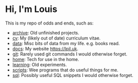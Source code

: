 # Hi, I'm Louis

This is my repo of odds and ends, such as:

- [archive](./archive): Old unfinished projects.
- [cv](./cv): My (likely out of date) curriculum vitae.
- [data](./data): Misc bits of data from my life. e.g. books read.
- [docs](./docs): My website <https://lpil.uk>.
- [git](./git.md): Rarely used git commands I would otherwise forget.
- [home](./home): Tech for use in the home.
- [learning](./learning): Old experiments.
- [scripts](./scripts): Wee programs that do useful things for me.
- [sql](./sql): Possibly useful SQL snippets I would otherwise forget.

